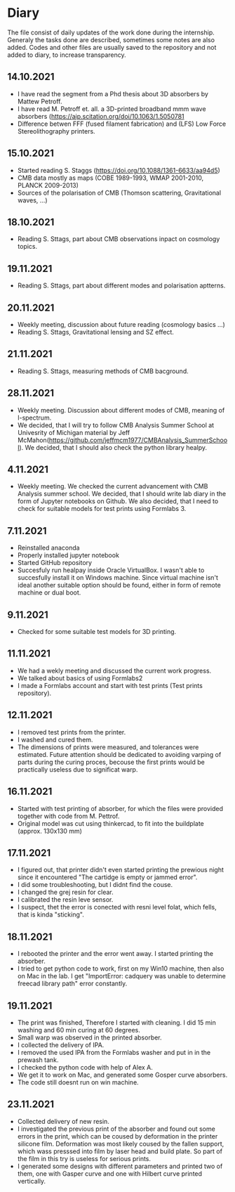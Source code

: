 # Diary

The file consist of daily updates of the work done during the internship. Generaly the tasks done are described, sometimes some notes are also added. Codes and other files are usually saved to the repository and not added to diary, to increase transparency.


## 14.10.2021
- I have read the segment from a Phd thesis about 3D absorbers by Mattew Petroff.
- I have read M. Petroff et. all. a 3D-printed broadband mmm wave absorbers (https://aip.scitation.org/doi/10.1063/1.5050781
- Difference betwen FFF (fused filament fabrication) and (LFS) Low Force Stereolithography printers. 

## 15.10.2021
- Started reading S. Staggs (https://doi.org/10.1088/1361-6633/aa94d5)
- CMB data mostly as maps (COBE 1989-1993, WMAP 2001-2010, PLANCK 2009-2013)
- Sources of the polarisation of CMB (Thomson scattering, Gravitational waves, ...)

## 18.10.2021
- Reading S. Sttags, part about CMB observations inpact on cosmology topics.

## 19.11.2021
- Reading S. Sttags, part about different modes and polarisation aptterns.

## 20.11.2021
- Weekly meeting, discussion about future reading (cosmology basics ...)
- Reading S. Sttags, Gravitational lensing and SZ effect.

## 21.11.2021
- Reading S. Sttags, measuring methods of CMB bacground.


## 28.11.2021 
- Weekly meeting. Discussion about different modes of CMB, meaning of l-spectrum.
- We decided, that I will try to follow CMB Analysis Summer School at Univesrity of Michigan material by Jeff McMahon(https://github.com/jeffmcm1977/CMBAnalysis_SummerSchool). We decided, that I should also check the python library healpy.

## 4.11.2021
- Weekly meeting. We checked the current advancement with CMB Analysis summer school. We decided, that I should write lab diary in the form of Jupyter notebooks on Github. We also decided, that I need to check for suitable models for test prints using Formlabs 3.

## 7.11.2021
- Reinstalled anaconda
- Properly installed jupyter notebook
- Started GitHub repository
- Succesfuly run healpay inside Oracle VirtualBox. I wasn't able to succesfully install it on Windows machine. Since virtual machine isn't ideal another suitable option should be found, either in form of remote machine or dual boot.

## 9.11.2021
- Checked for some suitable test models for 3D printing.

## 11.11.2021
-  We had a wekly meeting and discussed the current work progress. 
-  We talked about basics of using Formlabs2
-  I made a Formlabs account and start with test prints (Test prints repository).

## 12.11.2021
- I removed test prints from the printer.
- I washed and cured them.
- The dimensions of prints were measured, and tolerances were estimated. Future attention should be dedicated to avoiding varping of parts during the curing proces, becouse the first prints would be practically useless due to significat warp.

## 16.11.2021
- Started with test printing of absorber, for which the files were provided together with code from M. Pettrof.
- Original model was cut using thinkercad, to fit into the buildplate (approx. 130x130 mm)

## 17.11.2021
- I figured out, that printer didn't even started printing the prewious night since it encountered "The cartidge is empty or jammed error".
- I did some troubleshooting, but I didnt find the couse.
- I changed the grej resin for clear.
- I calibrated the resin leve sensor.
- I suspect, thet the error is conected with resni level folat, which fells, that is kinda "sticking".

## 18.11.2021
- I rebooted the printer and the error went away. I started printing the absorber.
- I tried to get python code to work, first on my Win10 machine, then also on Mac in the lab. I get  "ImportError: cadquery was unable to determine freecad library path" error constantly.

## 19.11.2021
- The print was finished, Therefore I started with cleaning. I did 15 min washing and 60 min curing at 60 degrees.
- Small warp was observed in the printed absorber.
- I collected the delivery of IPA.
- I removed the used IPA from the Formlabs washer and put in in the prewash tank.
- I checked the python code with help of Alex A. 
- We get it to work on Mac, and generated some Gosper curve absorbers.
- The code still doesnt run on win machine.

## 23.11.2021
- Collected delivery of new resin.
- I investigated the previous print of the absorber and found out some errors in the print, which can be coused by deformation in the printer silicone film. Deformation was most likely coused by the fallen support, which wass presssed into film by laser head and build plate. So part of the film in this try is useless for serious prints.
- I generated some designs with different parameters and printed two of them, one with Gasper curve and one with Hilbert curve printed vertically.
